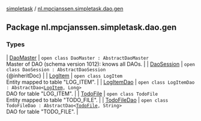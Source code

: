 [simpletask](../index.md) / [nl.mpcjanssen.simpletask.dao.gen](.)

## Package nl.mpcjanssen.simpletask.dao.gen

### Types

| [DaoMaster](-dao-master/index.md) | `open class DaoMaster : AbstractDaoMaster`<br>Master of DAO (schema version 1012): knows all DAOs. |
| [DaoSession](-dao-session/index.md) | `open class DaoSession : AbstractDaoSession`<br>{@inheritDoc} |
| [LogItem](-log-item/index.md) | `open class LogItem`<br>Entity mapped to table "LOG_ITEM". |
| [LogItemDao](-log-item-dao/index.md) | `open class LogItemDao : AbstractDao<`[`LogItem`](-log-item/index.md)`, Long>`<br>DAO for table "LOG_ITEM". |
| [TodoFile](-todo-file/index.md) | `open class TodoFile`<br>Entity mapped to table "TODO_FILE". |
| [TodoFileDao](-todo-file-dao/index.md) | `open class TodoFileDao : AbstractDao<`[`TodoFile`](-todo-file/index.md)`, String>`<br>DAO for table "TODO_FILE". |


